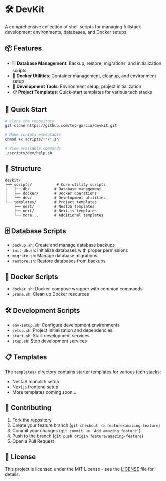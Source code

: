# 🛠️ DevKit

A comprehensive collection of shell scripts for managing fullstack development
environments, databases, and Docker setups.

## 📦 Features

- 🗄️ **Database Management**: Backup, restore, migrations, and initialization
  scripts
- 🐳 **Docker Utilities**: Container management, cleanup, and environment setup
- 🚀 **Development Tools**: Environment setup, project initialization
- 📋 **Project Templates**: Quick-start templates for various tech stacks

## 🚀 Quick Start

```bash
# Clone the repository
git clone https://github.com/teo-garcia/devkit.git

# Make scripts executable
chmod +x scripts/**/*.sh

# View available commands
./scripts/dev/help.sh
```

## 📂 Structure

```
devkit/
├── scripts/           # Core utility scripts
│   ├── db/           # Database management
│   ├── docker/       # Docker operations
│   └── dev/          # Development utilities
└── templates/        # Project templates
    ├── nest/         # NestJS templates
    ├── next/         # Next.js templates
    └── more...       # Additional templates
```

## 🗄️ Database Scripts

- `backup.sh`: Create and manage database backups
- `init-db.sh`: Initialize databases with proper permissions
- `migrate.sh`: Manage database migrations
- `restore.sh`: Restore databases from backups

## 🐳 Docker Scripts

- `docker.sh`: Docker-compose wrapper with common commands
- `prune.sh`: Clean up Docker resources

## 🛠️ Development Scripts

- `env-setup.sh`: Configure development environments
- `setup.sh`: Project initialization and dependencies
- `start.sh`: Start development services
- `stop.sh`: Stop development services

## 📋 Templates

The `templates/` directory contains starter templates for various tech stacks:

- NestJS monolith setup
- Next.js frontend setup
- More templates coming soon...

## 🤝 Contributing

1. Fork the repository
2. Create your feature branch (`git checkout -b feature/amazing-feature`)
3. Commit your changes (`git commit -m 'Add amazing feature'`)
4. Push to the branch (`git push origin feature/amazing-feature`)
5. Open a Pull Request

## 📝 License

This project is licensed under the MIT License - see the [LICENSE](LICENSE) file
for details.
